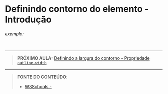 # Definindo contorno do elemento - Introdução





###### exemplo:

``` css
```





***

> **PRÓXIMO AULA:** [Definindo a largura do contorno - Propriedade `outline-width`](../7.2-outline-width)

***


> **FONTE DO CONTEÚDO**:
>
> - [W3Schools - ]()
